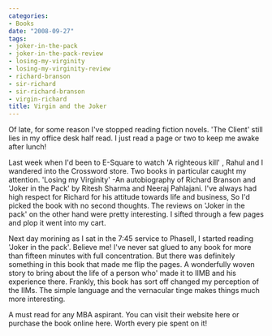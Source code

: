 ```yaml
---
categories:
- Books
date: "2008-09-27"
tags:
- joker-in-the-pack
- joker-in-the-pack-review
- losing-my-virginity
- losing-my-virginity-review
- richard-branson
- sir-richard
- sir-richard-branson
- virgin-richard
title: Virgin and the Joker
---
```


Of late, for some reason I've stopped reading fiction novels. 'The Client' still lies in my office desk half read. I just read a page or two to keep me awake after lunch!

Last week when I'd been to E-Square to watch 'A righteous kill' , Rahul and I wandered into the Crossword store. Two books in particular caught my attention. 'Losing my Virginity' -An autobiography of Richard Branson and 'Joker in the Pack' by Ritesh Sharma and Neeraj Pahlajani. I've always had high respect for Richard for his attitude towards life and business, So I'd picked the book with no second thoughts. The reviews on 'Joker in the pack' on the other hand were pretty interesting. I sifted through a few pages and plop it went into my cart.

Next day morining as I sat in the 7:45 service to PhaseII, I started reading 'Joker in the pack'. Believe me! I've never sat glued to any book for more than fifteen minutes with full concentration. But there was definitely something in this book that made me flip the pages. A wonderfully woven story to bring about the life of a person who' made it to IIMB and his experience there. Frankly, this book has sort off changed my perception of the IIMs. The simple language and the vernacular tinge makes things much more interesting.

A must read for any MBA aspirant. You can visit their website here or purchase the book online here. Worth every pie spent on it!
